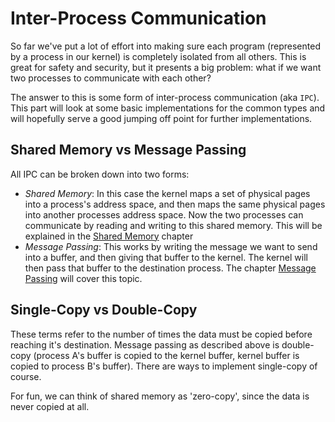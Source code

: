 # Inter-Process Communication

So far we've put a lot of effort into making sure each program (represented by a process in our kernel) is completely isolated from all others. This is great for safety and security, but it presents a big problem: what if we want two processes to communicate with each other?

The answer to this is some form of inter-process communication (aka `IPC`). This part will look at some basic implementations for the common types and will hopefully serve a good jumping off point for further implementations.

## Shared Memory vs Message Passing

All IPC can be broken down into two forms:

- _Shared Memory_: In this case the kernel maps a set of physical pages into a process's address space, and then maps the same physical pages into another processes address space. Now the two processes can communicate by reading and writing to this shared memory. This will be explained in the [Shared Memory](02_Shared_Memory.md) chapter
- _Message Passing_: This works by writing the message we want to send into a buffer, and then giving that buffer to the kernel. The kernel will then pass that buffer to the destination process. The chapter [Message Passing](03_Message_Passing.md) will cover this topic.

## Single-Copy vs Double-Copy

These terms refer to the number of times the data must be copied before reaching it's destination. Message passing as described above is double-copy (process A's buffer is copied to the kernel buffer, kernel buffer is copied to process B's buffer). There are ways to implement single-copy of course.

For fun, we can think of shared memory as 'zero-copy', since the data is never copied at all.
